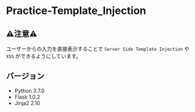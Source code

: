 # Practice-Template_Injection


## ⚠注意⚠

ユーザーからの入力を直接表示することで `Server Side Template Injection` や `XSS` ができるようにしています。


## バージョン

- Python 3.7.0
- Flask 1.0.2
- Jinja2 2.10
